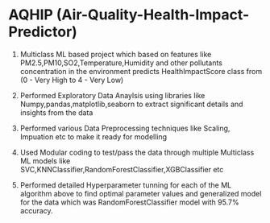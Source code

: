 # AQHIP (Air-Quality-Health-Impact-Predictor)

1. Multiclass ML based project which based on features like PM2.5,PM10,SO2,Temperature,Humidity and other pollutants concentration in the environment predicts HealthImpactScore class from (0 - Very High to 4 - Very Low)

2. Performed Exploratory Data Anaylsis using libraries like Numpy,pandas,matplotlib,seaborn to extract significant details and insights from the data

3. Performed various Data Preprocessing techniques like Scaling, Impuation etc to make it ready for modelling

4. Used Modular coding to test/pass the data through multiple Multiclass ML models like SVC,KNNClassifier,RandomForestClassifier,XGBClassifier etc

5. Performed detailed Hyperparameter tunning for each of the ML algorithm above to find optimal parameter values and generalized model for the data which was RandomForestClassifier model with 95.7% accuracy.

